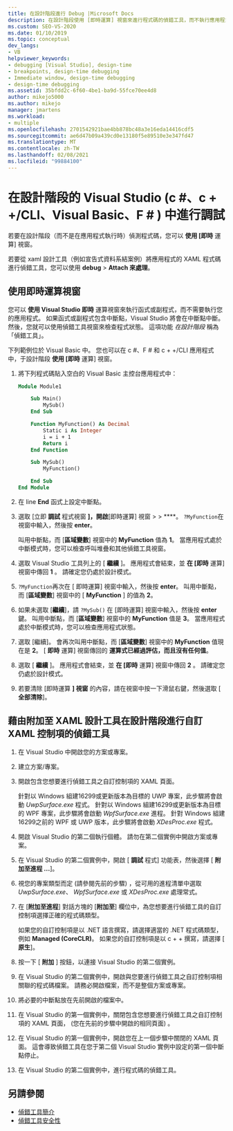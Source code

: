 ```yaml
---
title: 在設計階段進行 Debug |Microsoft Docs
description: 在設計階段使用 [即時運算] 視窗來進行程式碼的偵錯工具，而不執行應用程式。 您可以執行函數，並在叫用中斷點時檢查狀態。
ms.custom: SEO-VS-2020
ms.date: 01/10/2019
ms.topic: conceptual
dev_langs:
- VB
helpviewer_keywords:
- debugging [Visual Studio], design-time
- breakpoints, design-time debugging
- Immediate window, design-time debugging
- design-time debugging
ms.assetid: 35bfdd2c-6f60-4be1-ba9d-55fce70ee4d8
author: mikejo5000
ms.author: mikejo
manager: jmartens
ms.workload:
- multiple
ms.openlocfilehash: 2701542921bae4bb878bc48a3e16eda14416cdf5
ms.sourcegitcommit: ae6d47b09a439cd0e13180f5e89510e3e347fd47
ms.translationtype: MT
ms.contentlocale: zh-TW
ms.lasthandoff: 02/08/2021
ms.locfileid: "99884100"
---
```

# <a name="debug-at-design-time-in-visual-studio-c-ccli-visual-basic-f"></a>在設計階段的 Visual Studio (c #、c + +/CLI、Visual Basic、F # ) 中進行調試

若要在設計階段（而不是在應用程式執行時）偵測程式碼，您可以 **使用 [即時** 運算] 視窗。

若要從 xaml 設計工具（例如宣告式資料系結案例）將應用程式的 XAML 程式碼進行偵錯工具，您可以使用 **debug**  >  **Attach 來處理**。

## <a name="use-the-immediate-window"></a>使用即時運算視窗

您可以 **使用 Visual Studio 即時** 運算視窗來執行函式或副程式，而不需要執行您的應用程式。 如果函式或副程式包含中斷點，Visual Studio 將會在中斷點中斷。 然後，您就可以使用偵錯工具視窗來檢查程式狀態。 這項功能 *在設計階段* 稱為「偵錯工具」。

下列範例位於 Visual Basic 中。 您也可以在 c #、F # 和 c + +/CLI 應用程式中，于設計階段 **使用 [即時** 運算] 視窗。

1. 將下列程式碼貼入空白的 Visual Basic 主控台應用程式中：

   ```vb
   Module Module1

       Sub Main()
           MySub()
       End Sub

       Function MyFunction() As Decimal
           Static i As Integer
           i = i + 1
           Return i
       End Function

       Sub MySub()
           MyFunction()

       End Sub
   End Module
   ```

1. 在 line **End** 函式上設定中斷點。

1. 選取 [立即 **調試** 程式視窗 **]，開啟**[即時運算] 視窗  >    >  ****。 `?MyFunction`在視窗中輸入，然後按 **enter**。

   叫用中斷點，而 [**區域變數**] 視窗中的 **MyFunction** 值為 **1**。 當應用程式處於中斷模式時，您可以檢查呼叫堆疊和其他偵錯工具視窗。

1. 選取 Visual Studio 工具列上的 [ **繼續** ]。 應用程式會結束，並 **在 [即時** 運算] 視窗中傳回 **1** 。 請確定您仍處於設計模式。

1. `?MyFunction`再次在 [ 即時運算] 視窗中輸入，然後按 **enter**。 叫用中斷點，而 [**區域變數**] 視窗中的 [ **MyFunction** ] 的值為 **2**。

1. 如果未選取 [**繼續**]，請 `?MySub()` 在 [即時運算] 視窗中輸入，然後按 **enter** 鍵。  叫用中斷點，而 [**區域變數**] 視窗中的 **MyFunction** 值是 **3**。 當應用程式處於中斷模式時，您可以檢查應用程式狀態。

1. 選取 [繼續]。 會再次叫用中斷點，而 [**區域變數**] 視窗中的 **MyFunction** 值現在是 **2**。 [ **即時** 運算] 視窗傳回的 **運算式已經過評估，而且沒有任何值**。

1. 選取 [ **繼續** ]。 應用程式會結束，並 **在 [即時** 運算] 視窗中傳回 **2** 。 請確定您仍處於設計模式。

1. 若要清除 [即時運算 **] 視窗** 的內容，請在視窗中按一下滑鼠右鍵，然後選取 [ **全部清除**]。

## <a name="debug-a-custom-xaml-control-at-design-time-by-attaching-to-xaml-designer"></a>藉由附加至 XAML 設計工具在設計階段進行自訂 XAML 控制項的偵錯工具

1. 在 Visual Studio 中開啟您的方案或專案。

1. 建立方案/專案。

1. 開啟包含您想要進行偵錯工具之自訂控制項的 XAML 頁面。

   針對以 Windows 組建16299或更新版本為目標的 UWP 專案，此步驟將會啟動 *UwpSurface.exe* 程式。 針對以 Windows 組建16299或更新版本為目標的 WPF 專案，此步驟將會啟動 *WpfSurface.exe* 進程。 針對 Windows 組建16299之前的 WPF 或 UWP 版本，此步驟將會啟動 *XDesProc.exe* 程式。 

1. 開啟 Visual Studio 的第二個執行個體。 請勿在第二個實例中開啟方案或專案。

1. 在 Visual Studio 的第二個實例中，開啟 [ **調試** 程式] 功能表，然後選擇 [ **附加至進程 ...**]。

1. 視您的專案類型而定 (請參閱先前的步驟) ，從可用的進程清單中選取 *UwpSurface.exe*、 *WpfSurface.exe* 或 *XDesProc.exe* 處理常式。

1. 在 [**附加至進程**] 對話方塊的 [**附加至**] 欄位中，為您想要進行偵錯工具的自訂控制項選擇正確的程式碼類型。

   如果您的自訂控制項是以 .NET 語言撰寫，請選擇適當的 .NET 程式碼類型，例如 **Managed (CoreCLR)**。 如果您的自訂控制項是以 c + + 撰寫，請選擇 [ **原生**]。

1. 按一下 [ **附加** ] 按鈕，以連接 Visual Studio 的第二個實例。

1. 在 Visual Studio 的第二個實例中，開啟與您要進行偵錯工具之自訂控制項相關聯的程式碼檔案。 請務必開啟檔案，而不是整個方案或專案。

1. 將必要的中斷點放在先前開啟的檔案中。

1. 在 Visual Studio 的第一個實例中，關閉包含您想要進行偵錯工具之自訂控制項的 XAML 頁面， (您在先前的步驟中開啟的相同頁面) 。

1. 在 Visual Studio 的第一個實例中，開啟您在上一個步驟中關閉的 XAML 頁面。 這會導致偵錯工具在您于第二個 Visual Studio 實例中設定的第一個中斷點停止。

1. 在 Visual Studio 的第二個實例中，進行程式碼的偵錯工具。

## <a name="see-also"></a>另請參閱
- [偵錯工具簡介](../debugger/debugger-feature-tour.md)
- [偵錯工具安全性](../debugger/debugger-security.md)
